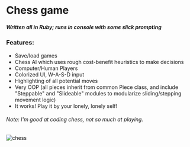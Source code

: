 # Chess game
##### Written all in Ruby; runs in console with some slick prompting

### Features:
* Save/load games
* Chess AI which uses rough cost-benefit heuristics to make decisions
* Computer/Human Players
* Colorized UI, W-A-S-D input
* Highlighting of all potential moves
* Very OOP (all pieces inherit from common Piece class, and include "Steppable" and "Slideable" modules to modularize sliding/stepping movement logic)
* It works! Play it by your lonely, lonely self!

###### Note: I'm good at coding chess, not so much at playing.
![chess](http://i.gyazo.com/e8cc96537eb692d9deb70ed227373d30.gif)
